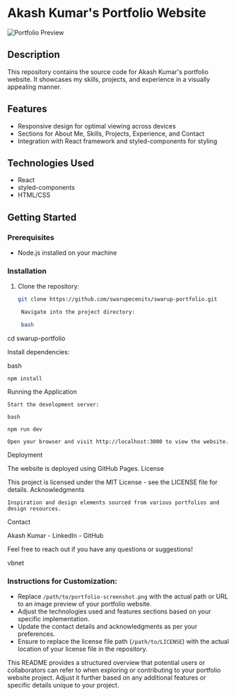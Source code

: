 # Akash Kumar's Portfolio Website

<img src="https://res.cloudinary.com/dagggqd6g/image/upload/f_auto,q_auto/crr1owg2oq6jwpm0sych" alt="Portfolio Preview" style="max-width: 100%; height: auto;">


## Description

This repository contains the source code for Akash Kumar's portfolio website. It showcases my skills, projects, and experience in a visually appealing manner.

## Features

- Responsive design for optimal viewing across devices
- Sections for About Me, Skills, Projects, Experience, and Contact
- Integration with React framework and styled-components for styling

## Technologies Used

- React
- styled-components
- HTML/CSS

## Getting Started

### Prerequisites

- Node.js installed on your machine

### Installation

1. Clone the repository:

   ```bash
   git clone https://github.com/swarupecenits/swarup-portfolio.git

    Navigate into the project directory:

    bash

cd swarup-portfolio

Install dependencies:

bash

    npm install

Running the Application

    Start the development server:

    bash

    npm run dev

    Open your browser and visit http://localhost:3000 to view the website.

Deployment

The website is deployed using GitHub Pages.
License

This project is licensed under the MIT License - see the LICENSE file for details.
Acknowledgments

    Inspiration and design elements sourced from various portfolios and design resources.

Contact

Akash Kumar - LinkedIn - GitHub

Feel free to reach out if you have any questions or suggestions!

vbnet


### Instructions for Customization:
- Replace `/path/to/portfolio-screenshot.png` with the actual path or URL to an image preview of your portfolio website.
- Adjust the technologies used and features sections based on your specific implementation.
- Update the contact details and acknowledgments as per your preferences.
- Ensure to replace the license file path (`/path/to/LICENSE`) with the actual location of your license file in the repository.

This README provides a structured overview that potential users or collaborators can refer to when exploring or contributing to your portfolio website project. Adjust it further based on any additional features or specific details unique to your project.
